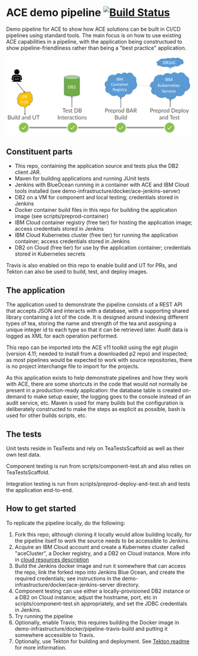 # ACE demo pipeline [![Build Status](https://travis.ibm.com/TDOLBY/ace-pipeline-demo-21-02.svg?token=xVXapEHRzgxy81sq3YrV&branch=master)](https://travis.ibm.com/TDOLBY/ace-pipeline-demo-21-02)

Demo pipeline for ACE to show how ACE solutions can be built in CI/CD pipelines using standard tools. The main focus is on how to use existing ACE
capabilities in a pipeline, with the application being constructued to show pipeline-friendliness rather than being a "best practice" application.


![Pipeline overview](demo-slide-picture.png)

## Constituent parts

- This repo, containing the application source and tests plus the DB2 client JAR.
- Maven for building applications and running JUnit tests
- Jenkins with BlueOcean running in a container with ACE and IBM Cloud tools installed (see demo-infrastructure/docker/ace-jenkins-server)
- DB2 on a VM for component and local testing; credentials stored in Jenkins
- Docker container build files in this repo for building the application image (see scripts/preprod-container)
- IBM Cloud container registry (free tier) for hosting the application image; access credentials stored in Jenkins
- IBM Cloud Kubernetes cluster (free tier) for running the application container; access credentials stored in Jenkins
- DB2 on Cloud (free tier) for use by the application container; credentials stored in Kubernetes secrets

 Travis is also enabled on this repo to enable build and UT for PRs, and Tekton can also be used to build, test, and deploy images.

## The application

The application used to demonstrate the pipeline consists of a REST API that accepts JSON and interacts with a database, with a supporting shared library containing a lot of the code. It is designed around indexing different types of tea, storing the name and strength of the tea and assigning a unique integer id to each type so that it can be retrieved later. Audit data is logged as XML for each operation performed.

This repo can be imported into the ACE v11 toolkit using the egit plugin (version 4.11; needed to install from a downloaded p2 repo) and inspected; as most pipelines would be expected to work with source repositories, there is no project interchange file to import for the projects.

As this application exists to help demonstrate pipelines and how they work with ACE, there are some shortcuts in the code that would not normally be present in a production-ready application: the database table is created on-demand to make setup easier, the logging goes to the console instead of an audit service, etc. Maven is used for many builds but the configuration is deliberately constructed to make the steps as explicit as possible, bash is used for other builds scripts, etc.

## The tests

Unit tests reside in TeaTests and rely on TeaTestsScaffold as well as their own test data.

Component testing is run from scripts/component-test.sh and also relies on TeaTestsScaffold.

Integration testing is run from scripts/preprod-deploy-and-test.sh and tests the application end-to-end.

## How to get started

To replicate the pipeline locally, do the following:

1) Fork this repo; although cloning it locally would allow building locally, for the pipeline itself to work the source needs to be accessible to Jenkins.
2) Acquire an IBM Cloud account and create a Kubernetes cluster called "aceCluster", a Docker registry, and a DB2 on Cloud instance. More info in [cloud resources description](cloud-resources.md)
3) Build the Jenkins docker image and run it somewhere that can access the repo, link the forked repo into Jenkins Blue Ocean, and create the required credentials; see instructions in the demo-infrastructure/docker/ace-jenkins-server directory. 
4) Component testing can use either a locally-provisioned DB2 instance or a DB2 on Cloud instance; adjust the hostname, port, etc in scripts/component-test.sh appropriately, and set the JDBC credentials in Jenkins.
5) Try running the pipeline
6) Optionally, enable Travis; this requires building the Docker image in demo-infrastructure/docker/pipeline-travis-build and putting it somewhere accessible to Travis.
7) Optionally, use Tekton for building and deployment. See [Tekton readme](tekton/README.md) for more information.

